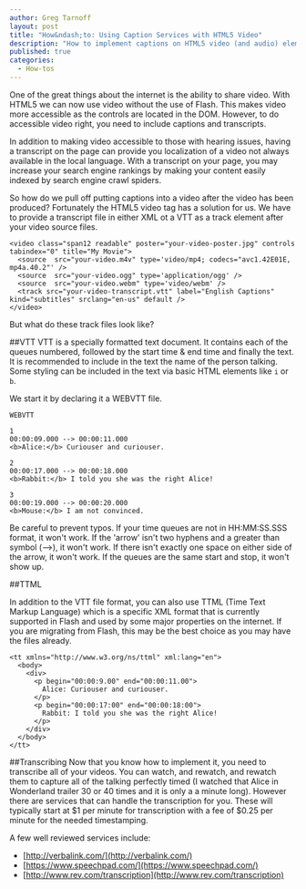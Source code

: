 ```yaml
---
author: Greg Tarnoff
layout: post
title: "How&ndash;to: Using Caption Services with HTML5 Video"
description: "How to implement captions on HTML5 video (and audio) elements."
published: true
categories:
  - How-tos
---
```


One of the great things about the internet is the ability to share video. With HTML5 we can now use video without the use of Flash. This makes video more accessible as the controls are located in the DOM. However, to do accessible video right, you need to include captions and transcripts. 

In addition to making video accessible to those with hearing issues, having a transcript on the page can provide you localization of a video not always available in the local language. With a transcript on your page, you may increase your search engine rankings by making your content easily indexed by search engine crawl spiders.

So how do we pull off putting captions into a video after the video has been produced? Fortunately the HTML5 video tag has a solution for us. We have to provide a transcript file in either XML ot a VTT as a track element after your video source files.

```
<video class="span12 readable" poster="your-video-poster.jpg" controls tabindex="0" title="My Movie">
  <source  src="your-video.m4v" type='video/mp4; codecs="avc1.42E01E, mp4a.40.2"' />
  <source  src="your-video.ogg" type='application/ogg' />
  <source  src="your-video.webm" type='video/webm' />
  <track src="your-video-transcript.vtt" label="English Captions" kind="subtitles" srclang="en-us" default />
</video>
```

But what do these track files look like? 

##VTT
VTT is a specially formatted text document. It contains each of the queues numbered, followed by the start time & end time and finally the text. It is recommended to include in the text the name of the person talking. Some styling can be included in the text via basic HTML elements like ```i``` or ```b```.

We start it by declaring it a WEBVTT file.
```
WEBVTT

1
00:00:09.000 --> 00:00:11.000
<b>Alice:</b> Curiouser and curiouser.

2
00:00:17.000 --> 00:00:18.000
<b>Rabbit:</b> I told you she was the right Alice!

3
00:00:19.000 --> 00:00:20.000 
<b>Mouse:</b> I am not convinced.

```

Be careful to prevent typos. If your time queues are not in HH:MM:SS.SSS format, it won't work. If the 'arrow' isn't two hyphens and a greater than symbol (-->), it won't work. If there isn't exactly one space on either side of the arrow, it won't work. If the queues are the same start and stop, it won't show up.

##TTML

In addition to the VTT file format, you can also use TTML (Time Text Markup Language) which is a specific XML format that is currently supported in Flash and used by some major properties on the internet. If you are migrating from Flash, this may be the best choice as you may have the files already. 

```
<tt xmlns="http://www.w3.org/ns/ttml" xml:lang="en">   
  <body>    
    <div>      
      <p begin="00:00:9.00" end="00:00:11.00">        
        Alice: Curiouser and curiouser.      
      </p>      
      <p begin="00:00:17:00" end="00:00:18:00">        
        Rabbit: I told you she was the right Alice!
      </p>    
    </div>   
  </body> 
</tt>
```

##Transcribing
Now that you know how to implement it, you need to transcribe all of your videos. You can watch, and rewatch, and rewatch them to capture all of the talking perfectly timed (I watched that Alice in Wonderland trailer 30 or 40 times and it is only a a minute long). However there are services that can handle the transcription for you. These will typically start at $1 per minute for transcription with a fee of $0.25 per minute for the needed timestamping.

A few well reviewed services include:
- [http://verbalink.com/](http://verbalink.com/)
- [https://www.speechpad.com/](https://www.speechpad.com/)
- [http://www.rev.com/transcription](http://www.rev.com/transcription)